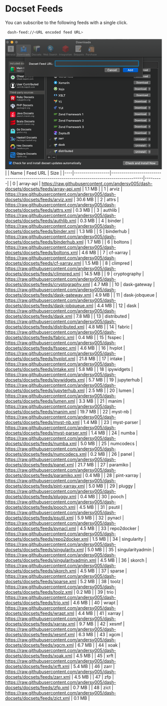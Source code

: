 # Docset Feeds

You can subscribe to the following feeds with a single click.

```bash
 dash-feed://<URL encoded feed URL>
```


![dash-docsets](https://github.com/andersy005/dash-docsets/raw/main/images/how-to-add-feed.png)
|    | Name             | Feed URL                                                                                     | Size    |
|----|------------------|----------------------------------------------------------------------------------------------|---------|
|  0 | array-api        | https://raw.githubusercontent.com/andersy005/dash-docsets/docsets/feeds/array-api.xml        | 1.1 MB  |
|  1 | arviz            | https://raw.githubusercontent.com/andersy005/dash-docsets/docsets/feeds/arviz.xml            | 30.6 MB |
|  2 | attrs            | https://raw.githubusercontent.com/andersy005/dash-docsets/docsets/feeds/attrs.xml            | 0.3 MB  |
|  3 | authlib          | https://raw.githubusercontent.com/andersy005/dash-docsets/docsets/feeds/authlib.xml          | 0.3 MB  |
|  4 | binder           | https://raw.githubusercontent.com/andersy005/dash-docsets/docsets/feeds/binder.xml           | 1.3 MB  |
|  5 | binderhub        | https://raw.githubusercontent.com/andersy005/dash-docsets/docsets/feeds/binderhub.xml        | 1.7 MB  |
|  6 | boltons          | https://raw.githubusercontent.com/andersy005/dash-docsets/docsets/feeds/boltons.xml          | 4.6 MB  |
|  7 | cf-xarray        | https://raw.githubusercontent.com/andersy005/dash-docsets/docsets/feeds/cf-xarray.xml        | 1.5 MB  |
|  8 | climpred         | https://raw.githubusercontent.com/andersy005/dash-docsets/docsets/feeds/climpred.xml         | 14.5 MB |
|  9 | cryptography     | https://raw.githubusercontent.com/andersy005/dash-docsets/docsets/feeds/cryptography.xml     | 4.7 MB  |
| 10 | dask-gateway     | https://raw.githubusercontent.com/andersy005/dash-docsets/docsets/feeds/dask-gateway.xml     | 4.9 MB  |
| 11 | dask-jobqueue    | https://raw.githubusercontent.com/andersy005/dash-docsets/docsets/feeds/dask-jobqueue.xml    | 4.4 MB  |
| 12 | dask             | https://raw.githubusercontent.com/andersy005/dash-docsets/docsets/feeds/dask.xml             | 7.8 MB  |
| 13 | distributed      | https://raw.githubusercontent.com/andersy005/dash-docsets/docsets/feeds/distributed.xml      | 4.8 MB  |
| 14 | fabric           | https://raw.githubusercontent.com/andersy005/dash-docsets/docsets/feeds/fabric.xml           | 0.4 MB  |
| 15 | fsspec           | https://raw.githubusercontent.com/andersy005/dash-docsets/docsets/feeds/fsspec.xml           | 4.6 MB  |
| 16 | hvplot           | https://raw.githubusercontent.com/andersy005/dash-docsets/docsets/feeds/hvplot.xml           | 21.8 MB |
| 17 | intake           | https://raw.githubusercontent.com/andersy005/dash-docsets/docsets/feeds/intake.xml           | 5.8 MB  |
| 18 | ipywidgets       | https://raw.githubusercontent.com/andersy005/dash-docsets/docsets/feeds/ipywidgets.xml       | 5.7 MB  |
| 19 | jupyterhub       | https://raw.githubusercontent.com/andersy005/dash-docsets/docsets/feeds/jupyterhub.xml       | 2.5 MB  |
| 20 | lumen            | https://raw.githubusercontent.com/andersy005/dash-docsets/docsets/feeds/lumen.xml            | 3.3 MB  |
| 21 | manim            | https://raw.githubusercontent.com/andersy005/dash-docsets/docsets/feeds/manim.xml            | 19.7 MB |
| 22 | myst-nb          | https://raw.githubusercontent.com/andersy005/dash-docsets/docsets/feeds/myst-nb.xml          | 1.4 MB  |
| 23 | myst-parser      | https://raw.githubusercontent.com/andersy005/dash-docsets/docsets/feeds/myst-parser.xml      | 1.4 MB  |
| 24 | numba            | https://raw.githubusercontent.com/andersy005/dash-docsets/docsets/feeds/numba.xml            | 5.0 MB  |
| 25 | numcodecs        | https://raw.githubusercontent.com/andersy005/dash-docsets/docsets/feeds/numcodecs.xml        | 0.2 MB  |
| 26 | panel            | https://raw.githubusercontent.com/andersy005/dash-docsets/docsets/feeds/panel.xml            | 21.7 MB |
| 27 | paramiko         | https://raw.githubusercontent.com/andersy005/dash-docsets/docsets/feeds/paramiko.xml         | 0.4 MB  |
| 28 | pint-xarray      | https://raw.githubusercontent.com/andersy005/dash-docsets/docsets/feeds/pint-xarray.xml      | 5.0 MB  |
| 29 | pluggy           | https://raw.githubusercontent.com/andersy005/dash-docsets/docsets/feeds/pluggy.xml           | 0.4 MB  |
| 30 | pooch            | https://raw.githubusercontent.com/andersy005/dash-docsets/docsets/feeds/pooch.xml            | 4.5 MB  |
| 31 | psutil           | https://raw.githubusercontent.com/andersy005/dash-docsets/docsets/feeds/psutil.xml           | 5.9 MB  |
| 32 | pynacl           | https://raw.githubusercontent.com/andersy005/dash-docsets/docsets/feeds/pynacl.xml           | 4.5 MB  |
| 33 | repo2docker      | https://raw.githubusercontent.com/andersy005/dash-docsets/docsets/feeds/repo2docker.xml      | 1.5 MB  |
| 34 | singularity      | https://raw.githubusercontent.com/andersy005/dash-docsets/docsets/feeds/singularity.xml      | 5.0 MB  |
| 35 | singularityadmin | https://raw.githubusercontent.com/andersy005/dash-docsets/docsets/feeds/singularityadmin.xml | 4.5 MB  |
| 36 | skorch           | https://raw.githubusercontent.com/andersy005/dash-docsets/docsets/feeds/skorch.xml           | 4.5 MB  |
| 37 | sparse           | https://raw.githubusercontent.com/andersy005/dash-docsets/docsets/feeds/sparse.xml           | 5.2 MB  |
| 38 | toolz            | https://raw.githubusercontent.com/andersy005/dash-docsets/docsets/feeds/toolz.xml            | 0.2 MB  |
| 39 | trio             | https://raw.githubusercontent.com/andersy005/dash-docsets/docsets/feeds/trio.xml             | 4.6 MB  |
| 40 | wrapt            | https://raw.githubusercontent.com/andersy005/dash-docsets/docsets/feeds/wrapt.xml            | 4.4 MB  |
| 41 | xarray           | https://raw.githubusercontent.com/andersy005/dash-docsets/docsets/feeds/xarray.xml           | 9.7 MB  |
| 42 | xesmf            | https://raw.githubusercontent.com/andersy005/dash-docsets/docsets/feeds/xesmf.xml            | 6.3 MB  |
| 43 | xgcm             | https://raw.githubusercontent.com/andersy005/dash-docsets/docsets/feeds/xgcm.xml             | 6.7 MB  |
| 44 | xoak             | https://raw.githubusercontent.com/andersy005/dash-docsets/docsets/feeds/xoak.xml             | 4.5 MB  |
| 45 | xrft             | https://raw.githubusercontent.com/andersy005/dash-docsets/docsets/feeds/xrft.xml             | 5.4 MB  |
| 46 | zarr             | https://raw.githubusercontent.com/andersy005/dash-docsets/docsets/feeds/zarr.xml             | 4.5 MB  |
| 47 | zfp              | https://raw.githubusercontent.com/andersy005/dash-docsets/docsets/feeds/zfp.xml              | 0.7 MB  |
| 48 | zict             | https://raw.githubusercontent.com/andersy005/dash-docsets/docsets/feeds/zict.xml             | 0.1 MB  |

